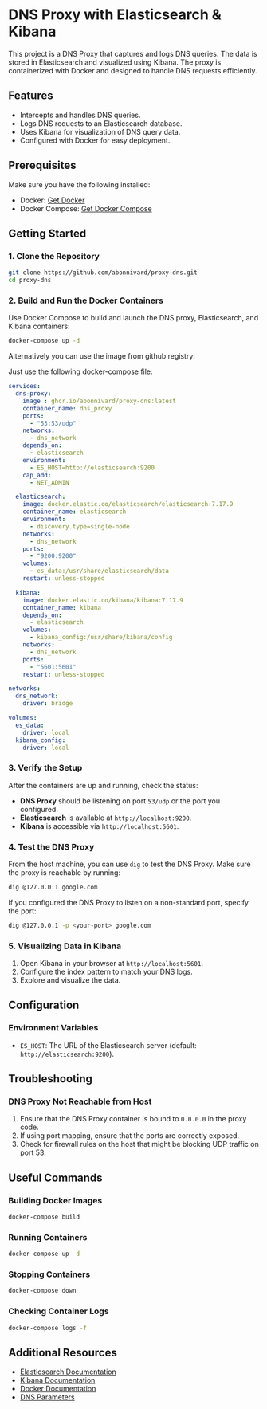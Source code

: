 # DNS Proxy with Elasticsearch & Kibana

This project is a DNS Proxy that captures and logs DNS queries. The data is stored in Elasticsearch and visualized using Kibana. The proxy is containerized with Docker and designed to handle DNS requests efficiently.

## Features

- Intercepts and handles DNS queries.
- Logs DNS requests to an Elasticsearch database.
- Uses Kibana for visualization of DNS query data.
- Configured with Docker for easy deployment.

## Prerequisites

Make sure you have the following installed:

- Docker: [Get Docker](https://docs.docker.com/get-docker/)
- Docker Compose: [Get Docker Compose](https://docs.docker.com/compose/install/)

## Getting Started

### 1. Clone the Repository

```bash
git clone https://github.com/abonnivard/proxy-dns.git
cd proxy-dns
```

### 2. Build and Run the Docker Containers

Use Docker Compose to build and launch the DNS proxy, Elasticsearch, and Kibana containers:

```bash
docker-compose up -d
```

Alternatively you can use the image from github registry:

Just use the following docker-compose file:
```yaml
services:
  dns-proxy:
    image : ghcr.io/abonnivard/proxy-dns:latest
    container_name: dns_proxy
    ports:
      - "53:53/udp"
    networks:
      - dns_network
    depends_on:
      - elasticsearch
    environment:
      - ES_HOST=http://elasticsearch:9200
    cap_add:
      - NET_ADMIN

  elasticsearch:
    image: docker.elastic.co/elasticsearch/elasticsearch:7.17.9
    container_name: elasticsearch
    environment:
      - discovery.type=single-node
    networks:
      - dns_network
    ports:
      - "9200:9200"
    volumes:
      - es_data:/usr/share/elasticsearch/data
    restart: unless-stopped

  kibana:
    image: docker.elastic.co/kibana/kibana:7.17.9
    container_name: kibana
    depends_on:
      - elasticsearch
    volumes:
      - kibana_config:/usr/share/kibana/config
    networks:
      - dns_network
    ports:
      - "5601:5601"
    restart: unless-stopped

networks:
  dns_network:
    driver: bridge

volumes:
  es_data:
    driver: local
  kibana_config:
    driver: local
```


### 3. Verify the Setup

After the containers are up and running, check the status:

- **DNS Proxy** should be listening on port `53/udp` or the port you configured.
- **Elasticsearch** is available at `http://localhost:9200`.
- **Kibana** is accessible via `http://localhost:5601`.

### 4. Test the DNS Proxy

From the host machine, you can use `dig` to test the DNS Proxy. Make sure the proxy is reachable by running:

```bash
dig @127.0.0.1 google.com
```

If you configured the DNS Proxy to listen on a non-standard port, specify the port:

```bash
dig @127.0.0.1 -p <your-port> google.com
```

### 5. Visualizing Data in Kibana

1. Open Kibana in your browser at `http://localhost:5601`.
2. Configure the index pattern to match your DNS logs.
3. Explore and visualize the data.

## Configuration

### Environment Variables

- `ES_HOST`: The URL of the Elasticsearch server (default: `http://elasticsearch:9200`).

## Troubleshooting

### DNS Proxy Not Reachable from Host

1. Ensure that the DNS Proxy container is bound to `0.0.0.0` in the proxy code.
2. If using port mapping, ensure that the ports are correctly exposed.
3. Check for firewall rules on the host that might be blocking UDP traffic on port 53.


## Useful Commands

### Building Docker Images

```bash
docker-compose build
```

### Running Containers

```bash
docker-compose up -d
```

### Stopping Containers

```bash
docker-compose down
```

### Checking Container Logs

```bash
docker-compose logs -f
```

## Additional Resources

- [Elasticsearch Documentation](https://www.elastic.co/guide/en/elasticsearch/reference/current/index.html)
- [Kibana Documentation](https://www.elastic.co/guide/en/kibana/current/index.html)
- [Docker Documentation](https://docs.docker.com/)
- [DNS Parameters](https://www.iana.org/assignments/dns-parameters/dns-parameters.xhtml)
